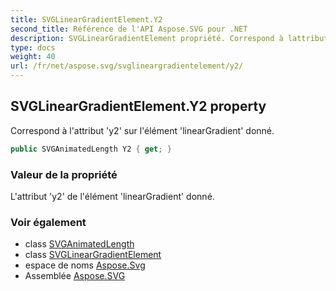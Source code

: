 ```yaml
---
title: SVGLinearGradientElement.Y2
second_title: Référence de l'API Aspose.SVG pour .NET
description: SVGLinearGradientElement propriété. Correspond à lattribut y2 sur lélément linearGradient donné.
type: docs
weight: 40
url: /fr/net/aspose.svg/svglineargradientelement/y2/
---
```

## SVGLinearGradientElement.Y2 property

Correspond à l'attribut 'y2' sur l'élément 'linearGradient' donné.

```csharp
public SVGAnimatedLength Y2 { get; }
```

### Valeur de la propriété

L'attribut 'y2' de l'élément 'linearGradient' donné.

### Voir également

* class [SVGAnimatedLength](../../../aspose.svg.datatypes/svganimatedlength/)
* class [SVGLinearGradientElement](../)
* espace de noms [Aspose.Svg](../../svglineargradientelement/)
* Assemblée [Aspose.SVG](../../../)


